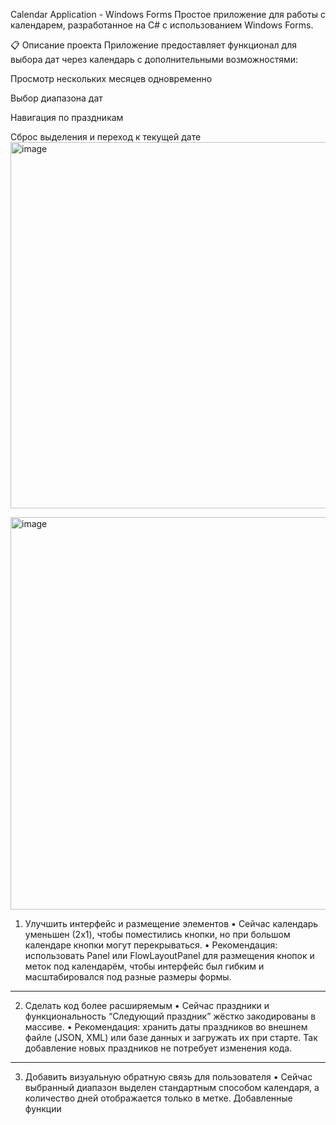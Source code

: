 Calendar Application - Windows Forms
Простое приложение для работы с календарем, разработанное на C# с использованием Windows Forms.

📋 Описание проекта
Приложение предоставляет функционал для выбора дат через календарь с дополнительными возможностями:

Просмотр нескольких месяцев одновременно

Выбор диапазона дат

Навигация по праздникам

Сброс выделения и переход к текущей дате
<img width="755" height="586" alt="image" src="https://github.com/user-attachments/assets/6bfa27c3-3182-4499-962d-6a8d48a69670" />

<img width="600" height="628" alt="image" src="https://github.com/user-attachments/assets/acdfc6a2-c8bf-4a3b-9842-8b5fec330954" />

1. Улучшить интерфейс и размещение элементов
•	Сейчас календарь уменьшен (2x1), чтобы поместились кнопки, но при большом календаре кнопки могут перекрываться.
•	Рекомендация: использовать Panel или FlowLayoutPanel для размещения кнопок и меток под календарём, чтобы интерфейс был гибким и масштабировался под разные размеры формы.
________________________________________
2. Сделать код более расширяемым
•	Сейчас праздники и функциональность “Следующий праздник” жёстко закодированы в массиве.
•	Рекомендация: хранить даты праздников во внешнем файле (JSON, XML) или базе данных и загружать их при старте. Так добавление новых праздников не потребует изменения кода.
________________________________________
3. Добавить визуальную обратную связь для пользователя
•	Сейчас выбранный диапазон выделен стандартным способом календаря, а количество дней отображается только в метке.
Добавленные функции
